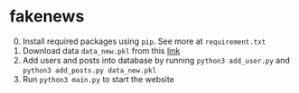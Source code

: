 # fakenews
0. Install required packages using `pip`. See more at `requirement.txt` 
1. Download data `data_new.pkl` from this [link](https://drive.google.com/file/d/12IUxSl0AQhOFBjXi0G0_guHrxsycjXXb/view?usp=sharing)
2. Add users and posts into database by running `python3 add_user.py` and `python3 add_posts.py data_new.pkl`
3. Run `python3 main.py` to start the website
